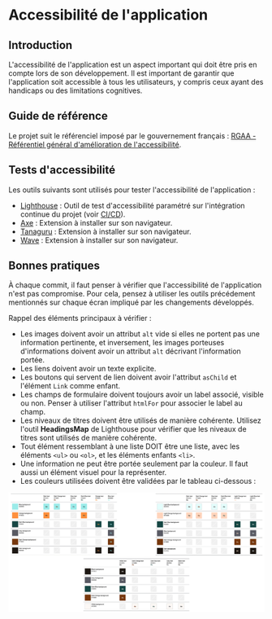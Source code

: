 # Accessibilité de l'application

## Introduction

L'accessibilité de l'application est un aspect important qui doit être pris en compte lors de son développement. Il est important de garantir que l'application soit accessible à tous les utilisateurs, y compris ceux ayant des handicaps ou des limitations cognitives.

## Guide de référence

Le projet suit le référenciel imposé par le gouvernement français : [RGAA - Référentiel général d'amélioration de l'accessibilité](https://accessibilite.numerique.gouv.fr/).

## Tests d'accessibilité

Les outils suivants sont utilisés pour tester l'accessibilité de l'application :

- [Lighthouse](https://github.com/GoogleChrome/lighthouse) : Outil de test d'accessibilité paramétré sur l'intégration continue du projet (voir [CI/CD](../CICD.md)).
- [Axe](https://github.com/dequelabs/axe-core) : Extension à installer sur son navigateur.
- [Tanaguru](https://www.tanaguru.com/) : Extension à installer sur son navigateur.
- [Wave](https://wave.webaim.org/) : Extension à installer sur son navigateur.

## Bonnes pratiques

À chaque commit, il faut penser à vérifier que l'accessibilité de l'application n'est pas compromise. Pour cela, pensez à utiliser les outils précédement mentionnés sur chaque écran impliqué par les changements développés.

Rappel des éléments principaux à vérifier :

- Les images doivent avoir un attribut `alt` vide si elles ne portent pas une information pertinente, et inversement, les images porteuses d'informations doivent avoir un attribut `alt` décrivant l'information portée.
- Les liens doivent avoir un texte explicite.
- Les boutons qui servent de lien doivent avoir l'attribut `asChild` et l'élément `Link` comme enfant.
- Les champs de formulaire doivent toujours avoir un label associé, visible ou non. Penser à utiliser l'attribut `htmlFor` pour associer le label au champ.
- Les niveaux de titres doivent être utilisés de manière cohérente. Utilisez l'outil **HeadingsMap** de Lighthouse pour vérifier que les niveaux de titres sont utilisés de manière cohérente.
- Tout élément ressemblant à une liste DOIT être une liste, avec les éléments `<ul>` ou `<ol>`, et les éléments enfants `<li>`.
- Une information ne peut être portée seulement par la couleur. Il faut aussi un élément visuel pour la représenter.
- Les couleurs utilisées doivent être validées par le tableau ci-dessous :

![Tableau des couleurs](./assets/colors-contrasts.png)
